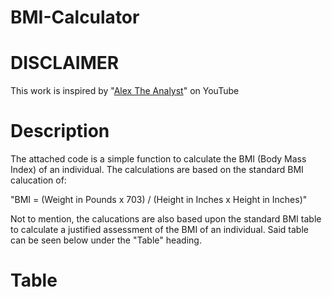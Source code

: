 # BMI-Calculator

# DISCLAIMER
This work is inspired by "[Alex The Analyst](url)" on YouTube

# Description
The attached code is a simple function to calculate the BMI (Body Mass Index) of an individual.
The calculations are based on the standard BMI calucation of: 

"BMI = (Weight in Pounds x 703) / (Height in Inches x Height in Inches)"

Not to mention, the calucations are also based upon the standard BMI table to calculate a justified assessment of the BMI of an individual.  Said table can be seen below under the "Table" heading.

# Table

